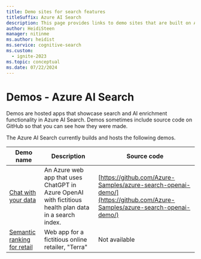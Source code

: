 ```yaml
---
title: Demo sites for search features
titleSuffix: Azure AI Search
description: This page provides links to demo sites that are built on Azure AI Search. Try a web app to see how search performs.
author: HeidiSteen
manager: nitinme
ms.author: heidist
ms.service: cognitive-search
ms.custom:
  - ignite-2023
ms.topic: conceptual
ms.date: 07/22/2024
---
```


# Demos - Azure AI Search

Demos are hosted apps that showcase search and AI enrichment functionality in Azure AI Search. Demos sometimes include source code on GitHub so that you can see how they were made.

The Azure AI Search currently builds and hosts the following demos.

| Demo name | Description | Source code |
|-----------|------------ |-------------|
| [Chat with your data](https://entgptsearch.azurewebsites.net/) | An Azure web app that uses ChatGPT in Azure OpenAI with fictitious health plan data in a search index. | [https://github.com/Azure-Samples/azure-search-openai-demo/](https://github.com/Azure-Samples/azure-search-openai-demo/)  |
| [Semantic ranking for retail](https://brave-meadow-0f59c9b1e.1.azurestaticapps.net/) | Web app for a fictitious online retailer, "Terra" | Not available |
